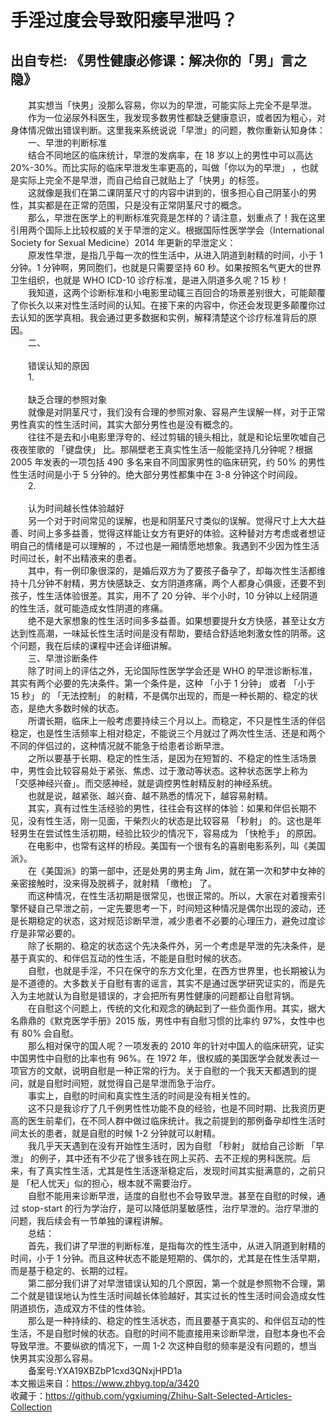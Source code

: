 # 手淫过度会导致阳痿早泄吗？  
## 出自专栏: 《男性健康必修课：解决你的「男」言之隐》  
&emsp;&emsp;其实想当「快男」没那么容易，你以为的早泄，可能实际上完全不是早泄。  
&emsp;&emsp;作为一位泌尿外科医生，我发现多数男性都缺乏健康意识，或者因为粗心，对身体情况做出错误判断。这里我来系统说说「早泄」的问题，教你重新认知身体：  
&emsp;&emsp;一、早泄的判断标准  
&emsp;&emsp;结合不同地区的临床统计，早泄的发病率，在 18 岁以上的男性中可以高达 20%-30%。而比实际的临床早泄发生率更高的，叫做「你以为的早泄」 ，也就是实际上完全不是早泄，而自己给自己就贴上了「快男」的标签。  
&emsp;&emsp;这就像是我们在第二课阴茎尺寸的内容中讲到的，很多担心自己阴茎小的男性，其实都是在正常的范围，只是没有正常阴茎尺寸的概念。  
&emsp;&emsp;那么，早泄在医学上的判断标准究竟是怎样的？请注意，划重点了！我在这里引用两个国际上比较权威的关于早泄的定义。根据国际性医学学会（International Society for Sexual Medicine）2014 年更新的早泄定义：  
&emsp;&emsp;原发性早泄，是指几乎每一次的性生活中，从进入阴道到射精的时间，小于 1 分钟。1 分钟啊，男同胞们，也就是只需要坚持 60 秒。如果按照名气更大的世界卫生组织，也就是 WHO ICD-10 诊疗标准，是进入阴道多久呢？15 秒！  
&emsp;&emsp;我知道，这两个诊断标准和小电影里动辄三百回合的场景差别很大，可能颠覆了你长久以来对性生活时间的认知。在接下来的内容中，你还会发现更多颠覆你过去认知的医学真相。我会通过更多数据和实例，解释清楚这个诊疗标准背后的原因。  
&emsp;&emsp;二、  
&emsp;&emsp;   
&emsp;&emsp;错误认知的原因  
&emsp;&emsp;1.  
&emsp;&emsp;   
&emsp;&emsp;缺乏合理的参照对象  
&emsp;&emsp;就像是对阴茎尺寸，我们没有合理的参照对象、容易产生误解一样，对于正常男性真实的性生活时间，其实大部分男性也是没有概念的。  
&emsp;&emsp;往往不是去和小电影里浮夸的、经过剪辑的镜头相比，就是和论坛里吹嘘自己夜夜笙歌的 「键盘侠」 比。那隔壁老王真实性生活一般能坚持几分钟呢？根据 2005 年发表的一项包括 490 多名来自不同国家男性的临床研究，约 50% 的男性性生活时间是小于 5 分钟的。绝大部分男性都集中在 3-8 分钟这个时间段。  
&emsp;&emsp;2.  
&emsp;&emsp;   
&emsp;&emsp;认为时间越长性体验越好  
&emsp;&emsp;另一个对于时间常见的误解，也是和阴茎尺寸类似的误解。觉得尺寸上大大益善、时间上多多益善，觉得这样能让女方有更好的体验。这种替对方考虑或者想证明自己的情绪是可以理解的 ，不过也是一厢情愿地想象。我遇到不少因为性生活时间过长，射不出精液来的患者。  
&emsp;&emsp;其中，有一例印象很深的，是婚后双方为了要孩子备孕了，却每次性生活都维持十几分钟不射精，男方快感缺乏、女方阴道疼痛，两个人都身心俱疲，还要不到孩子，性生活体验很差。其实，用不了 20 分钟、半个小时，10 分钟以上经阴道的性生活，就可能造成女性阴道的疼痛。  
&emsp;&emsp;绝不是大家想象的性生活时间多多益善。如果想要提升女方快感，甚至让女方达到性高潮，一味延长性生活时间是没有帮助，要结合舒适地刺激女性的阴蒂。这个问题，我在后续的课程中还会详细讲解。  
&emsp;&emsp;三、早泄诊断条件  
&emsp;&emsp;除了时间上的评估之外，无论国际性医学学会还是 WHO 的早泄诊断标准，其实有两个必要的先决条件。第一个条件是，这种 「小于 1 分钟」 或者 「小于 15 秒」 的 「无法控制」 的射精，不是偶尔出现的，而是一种长期的、稳定的状态，是绝大多数时候的状态。  
&emsp;&emsp;所谓长期，临床上一般考虑要持续三个月以上。而稳定，不只是性生活的伴侣稳定，也是性生活频率上相对稳定，不能说三个月就过了两次性生活、还是和两个不同的伴侣过的，这种情况就不能急于给患者诊断早泄。  
&emsp;&emsp;之所以要基于长期、稳定的性生活，是因为在短暂的、不稳定的性生活场景中，男性会比较容易处于紧张、焦虑、过于激动等状态。这种状态医学上称为 「交感神经兴奋」。而交感神经，就是调控男性射精反射的神经系统。  
&emsp;&emsp;也就是说，越紧张、越兴奋、越不熟悉的情况下，越容易射精。  
&emsp;&emsp;其实，真有过性生活经验的男性，往往会有这样的体验：如果和伴侣长期不见，没有性生活，刚一见面，干柴烈火的状态是比较容易 「秒射」 的。这也是年轻男生在尝试性生活初期，经验比较少的情况下，容易成为 「快枪手」 的原因。  
&emsp;&emsp;在电影中，也常有这样的桥段。美国有一个很有名的喜剧电影系列，叫《美国派》。  
&emsp;&emsp;在《美国派》的第一部中，还是处男的男主角 Jim，就在第一次和梦中女神的亲密接触时，没来得及脱裤子，就射精 「缴枪」 了。  
&emsp;&emsp;而这种情况，在性生活初期是很常见，也很正常的。所以，大家在对着搜索引擎怀疑自己早泄之前，一定先要思考一下，时间短这种情况是偶尔出现的波动，还是长期稳定的状态，这对规范诊断早泄，减少患者不必要的心理压力，避免过度诊疗是非常必要的。  
&emsp;&emsp;除了长期的、稳定的状态这个先决条件外，另一个考虑是早泄的先决条件，是基于真实的、和伴侣互动的性生活，不能是自慰时候的状态。  
&emsp;&emsp;自慰，也就是手淫，不只在保守的东方文化里，在西方世界里，也长期被认为是不道德的。大多数关于自慰有害的谣言，其实不是通过医学研究证实的，而是先入为主地就认为自慰是错误的，才会把所有男性健康的问题都让自慰背锅。  
&emsp;&emsp;在自慰这个问题上，传统的文化和观念的确起到了一些负面作用。其实，据大名鼎鼎的《默克医学手册》2015 版，男性中有自慰习惯的比率约 97%，女性中也有 80% 会自慰。  
&emsp;&emsp;那么相对保守的国人呢？一项发表的 2010 年的针对中国人的临床研究，证实中国男性中自慰的比率也有 96%。在 1972 年，很权威的美国医学会就发表过一项官方的文献，说明自慰是一种正常的行为。关于自慰的一个我天天都遇到的提问，就是自慰时间短，就觉得自己是早泄而急于治疗。  
&emsp;&emsp;事实上，自慰的时间和真实性生活的时间是没有相关性的。  
&emsp;&emsp;这不只是我诊疗了几千例男性性功能不良的经验，也是不同时期、比我资历更高的医生前辈们，在不同人群中做过临床统计。我之前提到的那例备孕却性生活时间太长的患者，就是自慰的时候 1-2 分钟就可以射精。  
&emsp;&emsp;我几乎天天遇到在没有开始性生活时，因为自慰 「秒射」 就给自己诊断 「早泄」 的例子，其中还有不少花了很多钱在网上买药、去不正规的男科医院。后来，有了真实性生活，尤其是性生活逐渐稳定后，发现时间其实挺满意的，之前只是 「杞人忧天」似的担心，根本就不需要治疗。  
&emsp;&emsp;自慰不能用来诊断早泄，适度的自慰也不会导致早泄。甚至在自慰的时候，通过 stop-start 的行为学治疗，是可以降低阴茎敏感性，治疗早泄的。治疗早泄的问题，我后续会有一节单独的课程讲解。  
&emsp;&emsp;总结：  
&emsp;&emsp;首先，我们讲了早泄的判断标准，是指每次的性生活中，从进入阴道到射精的时间，小于 1 分钟。而且这种状态不能是短期的、偶尔的，尤其是在性生活早期，而是基于稳定的、长期的过程。  
&emsp;&emsp;第二部分我们讲了对早泄错误认知的几个原因，第一个就是参照物不合理，第二个就是错误地认为性生活时间越长体验越好，其实过长的性生活时间会造成女性阴道损伤，造成双方不佳的性体验。  
&emsp;&emsp;那么是一种持续的、稳定的性生活状态，而且要基于真实的、和伴侣互动的性生活，不是自慰时候的状态。自慰的时间不能直接用来诊断早泄，自慰本身也不会导致早泄。不要纵欲的情况下，一周 1-2 次这种自慰的频率是没有问题的，想当快男其实没那么容易。  
&emsp;&emsp;备案号:YXA19XBZbP1cxd3QNxjHPD1a  
本文搬运来自：https://www.zhbyg.top/a/3420  
 收藏于：https://github.com/ygxiuming/Zhihu-Salt-Selected-Articles-Collection